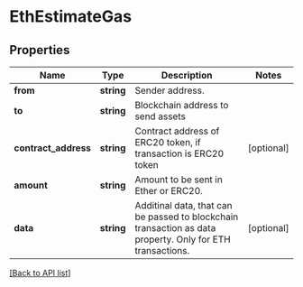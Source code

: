 # EthEstimateGas

## Properties

Name | Type | Description | Notes
------------ | ------------- | ------------- | -------------
**from** | **string** | Sender address. |
**to** | **string** | Blockchain address to send assets |
**contract_address** | **string** | Contract address of ERC20 token, if transaction is ERC20 token | [optional]
**amount** | **string** | Amount to be sent in Ether or ERC20. |
**data** | **string** | Additinal data, that can be passed to blockchain transaction as data property. Only for ETH transactions. | [optional]

[[Back to API list]](../../README.md#api-endpoints)
